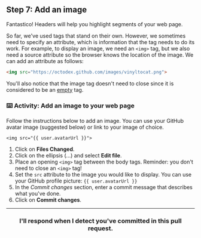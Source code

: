 ## Step 7: Add an image

Fantastico! Headers will help you highlight segments of your web page. 

So far, we've used tags that stand on their own. However, we sometimes need to specify an attribute, which is information that the tag needs to do its work. For example, to display an image, we need an `<img>` tag, but we also need a source attribute so the browser knows the location of the image. We can add an attribute as follows:

```html
<img src="https://octodex.github.com/images/vinyltocat.png">
```

You'll also notice that the image tag doesn't need to close since it is considered to be an [empty](https://www.w3schools.com/html/html_elements.asp) tag.

### :keyboard: Activity: Add an image to your web page

Follow the instructions below to add an image.  You can use your GitHub avatar image (suggested below) or link to your image of choice.

```suggestion
<img src="{{ user.avatarUrl }}">

```

1. Click on **Files Changed**.
1. Click on the ellipsis (...) and select **Edit file**.
1. Place an opening `<img>` tag between the body tags. Reminder: you don't need to close an `<img>` tag!
1. Set the `src` attribute to the image you would like to display. You can use your GitHub profile picture: `{{ user.avatarUrl }}`
1. In the _Commit changes_ section, enter a commit message that describes what you've done.
1. Click on **Commit changes**.

<hr>
<h3 align="center">I'll respond when I detect you've committed in this pull request.</h3>

